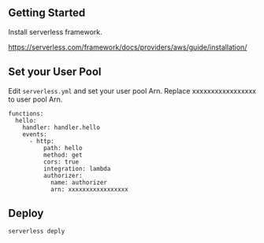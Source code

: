 ## Getting Started

Install serverless framework.

https://serverless.com/framework/docs/providers/aws/guide/installation/


## Set your User Pool

Edit `serverless.yml` and set your user pool Arn. Replace xxxxxxxxxxxxxxxxx to user pool Arn.

```
functions:
  hello:
    handler: handler.hello
    events:
      - http:
          path: hello
          method: get
          cors: true
          integration: lambda
          authorizer:
            name: authorizer
            arn: xxxxxxxxxxxxxxxxx
```

## Deploy

```
serverless deply
```